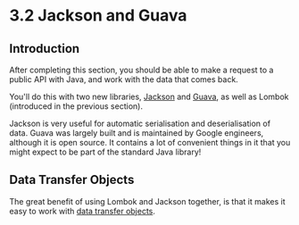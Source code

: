 # 3.2 Jackson and Guava

## Introduction
After completing this section, you should be able to make a request to a public API with Java, and work with the data that comes back.

You'll do this with two new libraries, [Jackson](https://github.com/FasterXML/jackson) and [Guava](https://github.com/google/guava), as well as Lombok (introduced in the previous section).

Jackson is very useful for automatic serialisation and deserialisation of data. Guava was largely built and is maintained by Google engineers, although it is open source. It contains a lot of convenient things in it that you might expect to be part of the standard Java library!

## Data Transfer Objects
The great benefit of using Lombok and Jackson together, is that it makes it easy to work with [data transfer objects](https://martinfowler.com/eaaCatalog/dataTransferObject.html).
 
 
